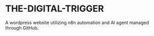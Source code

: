 # THE-DIGITAL-TRIGGER
A wordpress website utilizing n8n automation and AI agent managed through GitHub.
